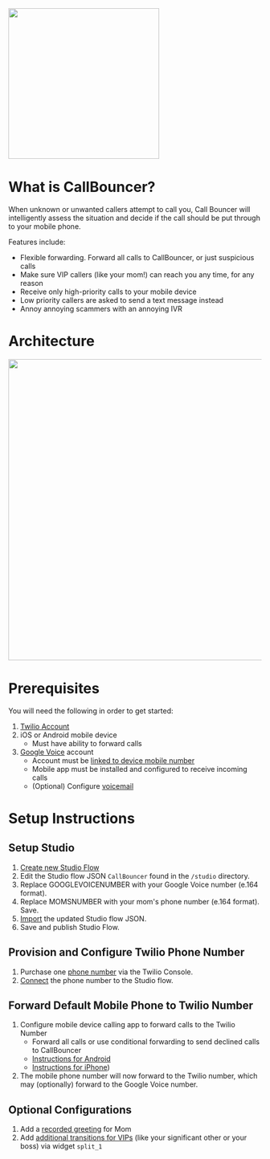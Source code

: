 <img src="https://code.hq.twilio.com/storage/user/3252/files/888df400-989b-11ec-9e95-3732dae64dea" width="300">


# What is CallBouncer?

When unknown or unwanted callers attempt to call you, Call Bouncer will intelligently assess the situation and decide if the call should be put through to your mobile phone. 

Features include:
- Flexible forwarding. Forward all calls to CallBouncer, or just suspicious calls
- Make sure VIP callers (like your mom!) can reach you any time, for any reason
- Receive only high-priority calls to your mobile device
- Low priority callers are asked to send a text message instead
- Annoy annoying scammers with an annoying IVR


# Architecture

<img src="https://code.hq.twilio.com/storage/user/3252/files/3b5d5280-989a-11ec-9374-2ea6550793ab" width="600">



# Prerequisites

You will need the following in order to get started:
1. [Twilio Account](https://www.twilio.com/console/projects/create)
2. iOS or Android mobile device 
   - Must have ability to forward calls
4. [Google Voice](https://voice.google.com/u/0/about) account
   - Account must be [linked to device mobile number](https://support.google.com/voice/answer/165221)
   - Mobile app must be installed and configured to receive incoming calls
   - (Optional) Configure [voicemail](https://support.google.com/voice/answer/115106?hl=en&ref_topic=1708439)


# Setup Instructions


## Setup Studio

1. [Create new Studio Flow](https://support.twilio.com/hc/en-us/articles/115015961327-Getting-Started-with-Twilio-Studio#create)
2. Edit the Studio flow JSON `CallBouncer` found in the `/studio` directory. 
3. Replace GOOGLEVOICENUMBER with your Google Voice number (e.164 format). 
4. Replace MOMSNUMBER with your mom's phone number (e.164 format). Save.
6. [Import](https://www.twilio.com/docs/studio/user-guide#importing-flow-data) the updated Studio flow JSON.
7. Save and publish Studio Flow.

## Provision and Configure Twilio Phone Number

1. Purchase one [phone number](https://www.twilio.com/console/phone-numbers/search) via the Twilio Console.
2. [Connect](https://www.twilio.com/docs/studio/user-guide/get-started#configure-a-twilio-phone-number-to-connect-to-a-studio-flow) the phone number to the Studio flow.

## Forward Default Mobile Phone to Twilio Number

1. Configure mobile device calling app to forward calls to the Twilio Number 
   - Forward all calls or use conditional forwarding to send declined calls to CallBouncer
   - [Instructions for Android](https://www.androidauthority.com/call-forwarding-android-870778/) 
   - [Instructions for iPhone](https://support.apple.com/guide/iphone/set-up-call-forwarding-and-call-waiting-iphe9bdd027a/ios))
2. The mobile phone number will now forward to the Twilio number, which may (optionally) forward to the Google Voice number.


## Optional Configurations

1. Add a [recorded greeting](https://www.twilio.com/docs/studio/widget-library/sayplay#play-a-message-configuration) for Mom
2. Add [additional transitions for VIPs](https://www.twilio.com/docs/studio/widget-library/split-based-on#split-based-on-transitions) (like your significant other or your boss) via widget `split_1`

